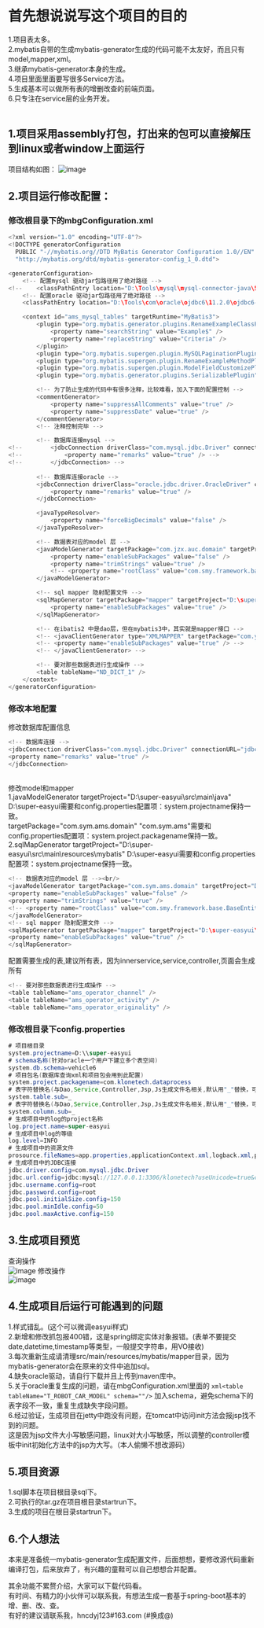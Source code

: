 # 首先想说说写这个项目的目的<br/>
1.项目表太多。<br/>
2.mybatis自带的生成mybatis-generator生成的代码可能不太友好，而且只有model,mapper,xml。<br/>
3.继承mybatis-generator本身的生成。<br/>
4.项目里面里面要写很多Service方法。<br/>
5.生成基本可以做所有表的增删改查的前端页面。<br/>
6.只专注在service层的业务开发。<br/>
<br/>

## 1.项目采用assembly打包，打出来的包可以直接解压到linux或者window上面运行<br/>
项目结构如图：
![image](https://github.com/hncdyj123/super-mybatis-generator/blob/master/image/project.jpg)

## 2.项目运行修改配置：<br/>
### 修改根目录下的mbgConfiguration.xml<br/>
```Java
<?xml version="1.0" encoding="UTF-8"?>
<!DOCTYPE generatorConfiguration
  PUBLIC "-//mybatis.org//DTD MyBatis Generator Configuration 1.0//EN"
  "http://mybatis.org/dtd/mybatis-generator-config_1_0.dtd">

<generatorConfiguration>
	<!-- 配置mysql 驱动jar包路径用了绝对路径 -->
<!-- 	<classPathEntry location="D:\Tools\mysql\mysql-connector-java\5.1.34\mysql-connector-java-5.1.34.jar" /> -->
	<!-- 配置oracle 驱动jar包路径用了绝对路径 -->
	<classPathEntry location="D:\Tools\com\oracle\ojdbc6\11.2.0\ojdbc6-11.2.0.jar" />

	<context id="ams_mysql_tables" targetRuntime="MyBatis3">
		<plugin type="org.mybatis.generator.plugins.RenameExampleClassPlugin">
			<property name="searchString" value="Example$" />
			<property name="replaceString" value="Criteria" />
		</plugin>
		<plugin type="org.mybatis.supergen.plugin.MySQLPaginationPlugin" />
		<plugin type="org.mybatis.supergen.plugin.RenameExampleMethodPlugin" />
		<plugin type="org.mybatis.supergen.plugin.ModelFieldCustomizePlugin" />
		<plugin type="org.mybatis.generator.plugins.SerializablePlugin" />

		<!-- 为了防止生成的代码中有很多注释，比较难看，加入下面的配置控制 -->
		<commentGenerator>
			<property name="suppressAllComments" value="true" />
			<property name="suppressDate" value="true" />
		</commentGenerator>
		<!-- 注释控制完毕 -->

		<!-- 数据库连接mysql -->
<!-- 		<jdbcConnection driverClass="com.mysql.jdbc.Driver" connectionURL="jdbc:mysql://127.0.0.1:3306/auc?characterEncoding=utf8" userId="root" password="root"> -->
<!-- 			<property name="remarks" value="true" /> -->
<!-- 		</jdbcConnection> -->
		
		<!-- 数据库连接oracle -->
		<jdbcConnection driverClass="oracle.jdbc.driver.OracleDriver" connectionURL="jdbc:oracle:thin:@192.168.1.28:1521:vehicle" userId="vehicle" password="gzcst2013">
			<property name="remarks" value="true" />
		</jdbcConnection>

		<javaTypeResolver>
			<property name="forceBigDecimals" value="false" />
		</javaTypeResolver>

		<!-- 数据表对应的model 层 -->
		<javaModelGenerator targetPackage="com.jzx.auc.domain" targetProject="D:\super-easyui\src\main\java">
			<property name="enableSubPackages" value="false" />
			<property name="trimStrings" value="true" />
			<!-- <property name="rootClass" value="com.smy.framework.base.BaseEntity" /> -->
		</javaModelGenerator>

		<!-- sql mapper 隐射配置文件 -->
		<sqlMapGenerator targetPackage="mapper" targetProject="D:\super-easyui\src\main\resources\mybatis">
			<property name="enableSubPackages" value="true" />
		</sqlMapGenerator>

		<!-- 在ibatis2 中是dao层，但在mybatis3中，其实就是mapper接口 -->
		<!-- <javaClientGenerator type="XMLMAPPER" targetPackage="com.yihaomen.inter" targetProject="src"> -->
		<!-- <property name="enableSubPackages" value="true" /> -->
		<!-- </javaClientGenerator> -->

		<!-- 要对那些数据表进行生成操作 -->
		<table tableName="ND_DICT_1" />
	</context>
</generatorConfiguration>
```

### 修改本地配置<br/>
修改数据库配置信息<br/>
```Java
<!-- 数据库连接 -->
<jdbcConnection driverClass="com.mysql.jdbc.Driver" connectionURL="jdbc:mysql://127.0.0.1:3306/ams?characterEncoding=utf8" userId="root" password="root">
<property name="remarks" value="true" />
</jdbcConnection>
```
<br/>
修改model和mapper<br/>
1.javaModelGenerator targetProject="D:\super-easyui\src\main\java"  D:\super-easyui需要和config.properties配置项：system.projectname保持一致。<br/>
targetPackage="com.sym.ams.domain" "com.sym.ams"需要和config.properties配置项：system.project.packagename保持一致。<br/>
2.sqlMapGenerator targetProject="D:\super-easyui\src\main\resources\mybatis" D:\super-easyui需要和config.properties配置项：system.projectname保持一致。<br/>

```Java
<!-- 数据表对应的model 层 --><br/>
<javaModelGenerator targetPackage="com.sym.ams.domain" targetProject="D:\super-easyui\src\main\java">
<property name="enableSubPackages" value="false" />
<property name="trimStrings" value="true" />
<!-- <property name="rootClass" value="com.smy.framework.base.BaseEntity" /> -->
</javaModelGenerator>
<!-- sql mapper 隐射配置文件 -->
<sqlMapGenerator targetPackage="mapper" targetProject="D:\super-easyui\src\main\resources\mybatis">
<property name="enableSubPackages" value="true" />
</sqlMapGenerator>
```

配置需要生成的表,建议所有表，因为innerservice,service,controller,页面会生成所有<br/>
```Java
<!-- 要对那些数据表进行生成操作 -->
<table tableName="ams_operator_channel" />
<table tableName="ams_operator_activity" />
<table tableName="ams_operator_originality" />
```

### 修改根目录下config.properties
```Java
# 项目根目录
system.projectname=D:\\super-easyui
# schema名称(针对oracle一个用户下建立多个表空间)
system.db.schema=vehicle6
# 项目包名(数据库查询xml和项目包会用到此配置)
system.project.packagename=com.klonetech.dataprocess
# 表字符替换名(与Dao,Service,Controller,Jsp,Js生成文件名相关,默认用"_"替换，可不配置)
system.table.sub=_
# 表字符替换名(与Dao,Service,Controller,Jsp,Js生成文件名相关,默认用"_"替换，可不配置)
system.column.sub=_
# 生成项目中的log的project名称
log.project.name=super-easyui
# 生成项目中log的等级
log.level=INFO
# 生成项目中的资源文件
prosource.fileNames=app.properties,applicationContext.xml,logback.xml,pom.xml
# 生成项目中的JDBC连接
jdbc.driver.config=com.mysql.jdbc.Driver
jdbc.url.config=jdbc:mysql://127.0.0.1:3306/klonetech?useUnicode=true&characterEncoding=UTF-8&allowMultiQueries=true&zeroDateTimeBehavior=convertToNull
jdbc.username.config=root
jdbc.password.config=root
jdbc.pool.initialSize.config=150
jdbc.pool.minIdle.config=50
jdbc.pool.maxActive.config=150
```

## 3.生成项目预览
查询操作<br/>
![image](https://github.com/hncdyj123/super-mybatis-generator/blob/master/image/search.jpg)
修改操作<br/>
![image](https://github.com/hncdyj123/super-mybatis-generator/blob/master/image/update.jpg)

## 4.生成项目后运行可能遇到的问题
1.样式错乱。(这个可以微调easyui样式)<br/>
2.新增和修改抓包报400错，这是spring绑定实体对象报错。(表单不要提交date,datetime,timestamp等类型，一般提交字符串，用VO接收)<br/>
3.每次重新生成请清理src/main/resources/mybatis/mapper目录，因为mybatis-generator会在原来的文件中追加sql。<br/>
4.缺失oracle驱动，请自行下载并且上传到maven库中。<br/>
5.关于oracle重复生成的问题，请在mbgConfiguration.xml里面的
```xml<table tableName="T_ROBOT_CAR_MODEL" schema=""/>```
加入schema，避免schema下的表字段不一致，重复生成缺失字段问题。<br/>
6.经过验证，生成项目在jetty中跑没有问题，在tomcat中访问init方法会报jsp找不到的问题。<br/>
这是因为jsp文件大小写敏感问题，linux对大小写敏感，所以调整的controller模板中init初始化方法中的jsp为大写。（本人偷懒不想改源码）

## 5.项目资源
1.sql脚本在项目根目录sql下。<br/>
2.可执行的tar.gz在项目根目录startrun下。<br/>
3.生成的项目在根目录startrun下。<br/>

## 6.个人想法
本来是准备统一mybatis-generator生成配置文件，后面想想，要修改源代码重新编译打包，后来放弃了，有兴趣的童鞋可以自己想想合并配置。

其余功能不累赘介绍，大家可以下载代码看。<br/>
有时间、有精力的小伙伴可以联系我，有想法生成一套基于spring-boot基本的增、删、改、查。<br/>
有好的建议请联系我，hncdyj123#163.com (#换成@) <br/>
